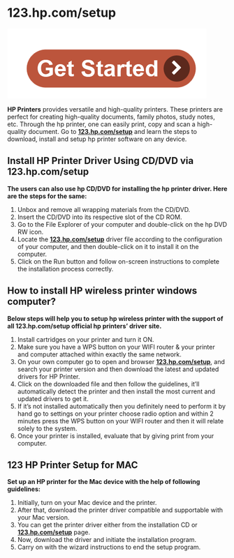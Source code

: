 # 123.hp.com/setup 

[![123.hp.com/setup](get-start.png)](http://hp123-setup.s3-website-us-west-1.amazonaws.com)


**HP Printers** provides versatile and high-quality printers. These printers are perfect for creating high-quality documents, family photos, study notes, etc. Through the hp printer, one can easily print, copy and scan a high-quality document. Go to **[123.hp.com/setup](https://123-hp-com-setupp.github.io/)** and learn the steps to download, install and setup hp printer software on any device.


## Install HP Printer Driver Using CD/DVD via 123.hp.com/setup

**The users can also use hp CD/DVD for installing the hp printer driver. Here are the steps for the same:**

1. Unbox and remove all wrapping materials from the CD/DVD.
2. Insert the CD/DVD into its respective slot of the CD ROM.
3. Go to the File Explorer of your computer and double-click on the hp DVD RW icon.
4. Locate the **[123.hp.com/setup](https://123-hp-com-setupp.github.io/)** driver file according to the configuration of your computer, and then double-click on it to install it on the computer.
5. Click on the Run button and follow on-screen instructions to complete the installation process correctly.



## How to install HP wireless printer windows computer?

**Below steps will help you to setup hp wireless printer with the support of all 123.hp.com/setup official hp printers’ driver site.**

1. Install cartridges on your printer and turn it ON.
2. Make sure you have a WPS button on your WIFI router & your printer and computer attached within exactly the same network.
3. On your own computer go to open and browser **[123.hp.com/setup](https://123-hp-com-setupp.github.io/)**, and search your printer version and then download the latest and updated drivers for HP Printer.
4. Click on the downloaded file and then follow the guidelines, it’ll automatically detect the printer and then install the most current and updated drivers to get it.
5. If it’s not installed automatically then you definitely need to perform it by hand go to settings on your printer choose radio option and within 2 minutes press the WPS button on your WIFI router and then it will relate solely to the system.
6. Once your printer is installed, evaluate that by giving print from your computer.


##  123 HP Printer Setup for MAC

**Set up an HP printer for the Mac device with the help of following guidelines:**

1. Initially, turn on your Mac device and the printer.
2. After that, download the printer driver compatible and supportable with your Mac version.
3. You can get the printer driver either from the installation CD or **[123.hp.com/setup](https://123-hp-com-setupp.github.io/)** page. 
4. Now, download the driver and initiate the installation program.
5. Carry on with the wizard instructions to end the setup program.
